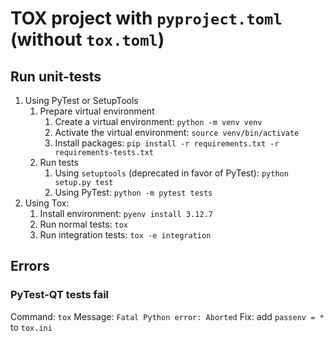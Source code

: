 # TOX project with `pyproject.toml` (without `tox.toml`)

## Run unit-tests

1. Using PyTest or SetupTools
    1. Prepare virtual environment
        1. Create a virtual environment: `python -m venv venv`
        2. Activate the virtual environment: `source venv/bin/activate`
        3. Install packages: `pip install -r requirements.txt -r requirements-tests.txt`
    2. Run tests
        1. Using `setuptools` (deprecated in favor of PyTest): `python setup.py test`
        2. Using PyTest: `python -m pytest tests`
2. Using Tox:
    1. Install environment: `pyenv install 3.12.7`
    2. Run normal tests: `tox`
    3. Run integration tests: `tox -e integration`

## Errors

### PyTest-QT tests fail

Command: `tox`
Message: `Fatal Python error: Aborted`
Fix: add `passenv = *` to `tox.ini`